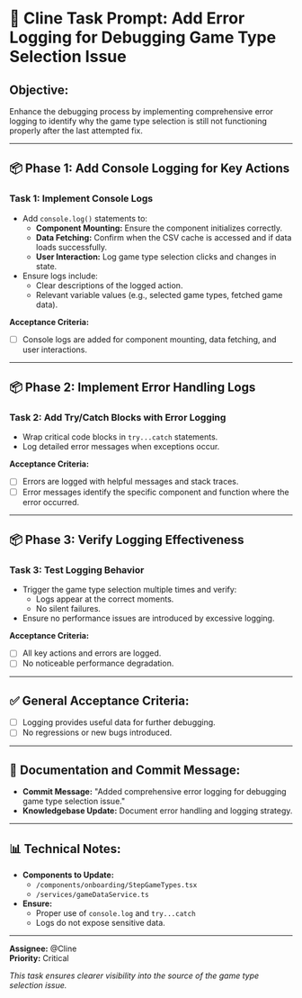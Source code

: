 # 🚀 Cline Task Prompt: Add Error Logging for Debugging Game Type Selection Issue

## **Objective:**
Enhance the debugging process by implementing comprehensive error logging to identify why the game type selection is still not functioning properly after the last attempted fix.

---

## 📦 **Phase 1: Add Console Logging for Key Actions**

### **Task 1: Implement Console Logs**
- Add `console.log()` statements to:
   - **Component Mounting:** Ensure the component initializes correctly.
   - **Data Fetching:** Confirm when the CSV cache is accessed and if data loads successfully.
   - **User Interaction:** Log game type selection clicks and changes in state.
- Ensure logs include:
   - Clear descriptions of the logged action.
   - Relevant variable values (e.g., selected game types, fetched game data).

**Acceptance Criteria:**
- [ ] Console logs are added for component mounting, data fetching, and user interactions.

---

## 📦 **Phase 2: Implement Error Handling Logs**

### **Task 2: Add Try/Catch Blocks with Error Logging**
- Wrap critical code blocks in `try...catch` statements.
- Log detailed error messages when exceptions occur.

**Acceptance Criteria:**
- [ ] Errors are logged with helpful messages and stack traces.
- [ ] Error messages identify the specific component and function where the error occurred.

---

## 📦 **Phase 3: Verify Logging Effectiveness**

### **Task 3: Test Logging Behavior**
- Trigger the game type selection multiple times and verify:
   - Logs appear at the correct moments.
   - No silent failures.
- Ensure no performance issues are introduced by excessive logging.

**Acceptance Criteria:**
- [ ] All key actions and errors are logged.
- [ ] No noticeable performance degradation.

---

## ✅ **General Acceptance Criteria:**
- [ ] Logging provides useful data for further debugging.
- [ ] No regressions or new bugs introduced.

---

## 📖 **Documentation and Commit Message:**
- **Commit Message:** "Added comprehensive error logging for debugging game type selection issue."
- **Knowledgebase Update:** Document error handling and logging strategy.

---

## 📊 **Technical Notes:**
- **Components to Update:**
   - `/components/onboarding/StepGameTypes.tsx`
   - `/services/gameDataService.ts`
- **Ensure:**
   - Proper use of `console.log` and `try...catch`
   - Logs do not expose sensitive data.

---

**Assignee:** @Cline  
**Priority:** Critical

_This task ensures clearer visibility into the source of the game type selection issue._

